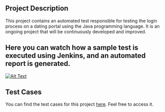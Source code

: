 ## Project Description

This project contains an automated test responsible for testing the login process on a dating portal using the Java programming language. It is an ongoing project that will be continuously developed and improved.

## Here you can watch how a sample test is executed using Jenkins, and an automated report is generated.
[![Alt Text](thumbnail_url)](https://drive.google.com/file/d/1iqjgD2_YqJ9pjq-EsHEjjhQZMphff-ix/view?usp=sharing)

## Test Cases

You can find the test cases for this project [here](https://drive.google.com/file/d/1KoGPgRRhQpJeGR7DF4DifYFB0UY8nqpx/view?usp=sharing). Feel free to access it.
